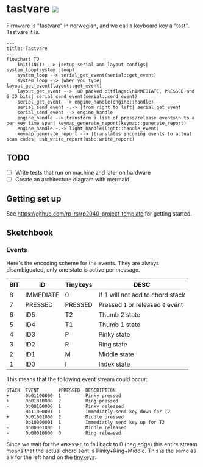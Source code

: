 # tastvare ![](https://geps.dev/progress/5)

Firmware is "fastvare" in norwegian, and we call a keyboard key a "tast". Tastvare it is.

```mermaid
---
title: Tastvare
---
flowchart TD
    init(INIT) --> |setup serial and layout configs| system_loop(system::loop)
    system_loop --> serial_get_event(serial::get_event)
    system_loop --> |when you type| layout_get_event(layout::get_event)
    layout_get_event --> |u8 packed bitflags:\nIMMEDIATE, PRESSED and 6 ID bits| serial_send_event(serial::send_event)
    serial_get_event --> engine_handle(engine::handle)
    serial_send_event -.-> |from right to left| serial_get_event
    serial_send_event --> engine_handle
    engine_handle -->|transform a list of press/release events\n to a per key time span| keymap_generate_report(keymap::generate_report)
    engine_handle -.-> light_handle(light::handle_event)
    keymap_generate_report --> |translates incoming events to actual scan codes| usb_write_report(usb::write_report)
```

## TODO

- [ ] Write tests that run on machine and later on hardware
- [ ] Create an architecture diagram with mermaid

## Getting set up

See https://github.com/rp-rs/rp2040-project-template for getting started.

## Sketchbook

### Events

Here's the encoding scheme for the events.
They are always disambiguated, only one state is active per message. 

|BIT |ID       |Tinykeys | DESC |
|--- |---      |---      |---|
|8   |IMMEDIATE|0        | If 1 will not add to chord stack  |
|7   |PRESSED  |PRESSED  | Pressed `1` or released `0` event  |
|6   |ID5      |T2       | Thumb 2 state  |
|5   |ID4      |T1       | Thumb 1 state  |
|4   |ID3      |P        | Pinky state  |
|3   |ID2      |R        | Ring state  |
|2   |ID1      |M        | Middle state  |
|1   |ID0      |I        | Index state  |


This means that the following event stream could occur:

```
STACK  EVENT       #PRESSED  DESCRIPTION
+      0b01100000  1         Pinky pressed
+      0b01010000  2         Ring pressed
-      0b00100000  1         Pinky released
       0b11000001  1         Immediatly send key down for T2
+      0b01001000  2         Middle pressed
       0b10000001  1         Immediatly send key up for T2
-      0b00001000  1         Middle released
-      0b00010000  0         Ring released
```

Since we wait for the `#PRESSED` to fall back to 0 (neg edge) this entire stream means that the actual chord sent is Pinky+Ring+Middle.
This is the same as a `W` for the left hand on the [tinykeys](https://github.com/AlexanderBrevig/tinykeys).
